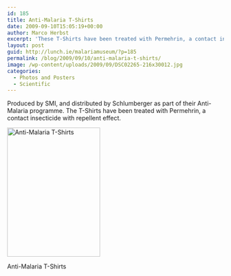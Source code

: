 ```yaml
---
id: 185
title: Anti-Malaria T-Shirts
date: 2009-09-10T15:05:19+00:00
author: Marco Herbst
excerpt: 'These T-Shirts have been treated with Permehrin, a contact insecticide with a repellent effect.  '
layout: post
guid: http://lunch.ie/malariamuseum/?p=185
permalink: /blog/2009/09/10/anti-malaria-t-shirts/
image: /wp-content/uploads/2009/09/DSC02265-216x30012.jpg
categories:
  - Photos and Posters
  - Scientific
---
```

Produced by SMI, and distributed by Schlumberger as part of their Anti-Malaria programme. The T-Shirts have been treated with Permehrin, a contact insecticide with repellent effect.

<div id="attachment_247" style="width: 226px" class="wp-caption alignnone">
  <a href="http://www.malariamuseum.de/wp-content/uploads/2009/09/DSC02265.jpg"><img class="size-medium wp-image-247" title="Anti-Malaria T-Shirts" alt="Anti-Malaria T-Shirts" src="http://www.malariamuseum.de/wp-content/uploads/2009/09/DSC02265-216x300.jpg" width="216" height="300" /></a>
  
  <p class="wp-caption-text">
    Anti-Malaria T-Shirts
  </p>
</div>

<div>
</div>